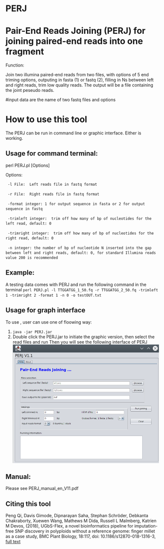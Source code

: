# PERJ
# Pair-End Reads Joining (PERJ) for joining paired-end reads into one fragment
Function:

Join two illumina paired-end reads from two files, with options of 5 end triming options, outputing in fasta (1) or fastq (2), filling in Ns between left and right reads, trim low quality reads. The output will be a file containing the joint peseudo reads.

#input data are the name of two fastq files and options

# How to use this tool
The PERJ can be run in command line or graphic interface. Either is working.

## Usage for command terminal:
perl PERJ.pl [Options]

Options:

     -l File:  Left reads file in fastq format

     -r File:  Right reads file in fastq format

     -format integer: 1 for output sequence in fasta or 2 for output sequence in fastq

     -trimleft integer:  trim off how many of bp of nucleotides for the left read, default: 0

     -trimright integer:  trim off how many of bp of nucleotides for the  right read, default: 0

     -n integer: the number of bp of nucleotide N inserted into the gap between left and right reads, default: 0, for standard Illumina reads value 200 is recommended

## Example: 
A testing data comes with PERJ and run the following command in the terminal
`perl PERJ.pl -l TTGGATGG_1_50.fq -r TTGGATGG_2_50.fq -trimleft 1 -trimright 2 -format 1 -n 0 -o testOUT.txt`

## Usage for graph interface
To use , user can use one of floowing way:

1. `java -jar PERJ.jar`
2. Double click the PERJ.jar to initiate the graphic version, then select the read files and run
Then you will see the following interface of PERJ
![What is this](PERJ_graphic.png)

## Manual: 
Please see PERJ_manual_en_V11.pdf

## Citing this tool
Peng Qi, Davis Gimode, Dipnarayan Saha, Stephan Schröder, Debkanta Chakraborty, Xuewen Wang, Mathews M Dida, Russell L Malmberg, Katrien M Devos, (2018), UGbS-Flex, a novel bioinformatics pipeline for imputation-free SNP discovery in polyploids without a reference genome: finger millet as a case study, BMC Plant Biology, 18:117, doi: 10.1186/s12870-018-1316-3, [full text](https://bmcplantbiol.biomedcentral.com/articles/10.1186/s12870-018-1316-3)


